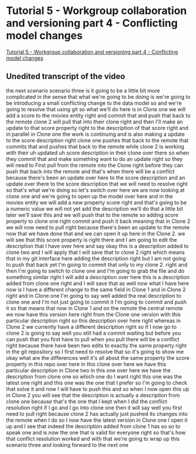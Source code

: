 
# Tutorial 5 - Workgroup collaboration and versioning part 4 - Conflicting model changes

[Tutorial 5 - Workgroup collaboration and versioning part 4 - Conflicting model changes](https://community.hackolade.com/slides/slide/workgroup-scenario-3-conflicting-model-changes-37?fullscreen=1)

## Unedited transcript of the video

the next scenario scenario three is it going to be a little bit more complicated in the sense that what we're going to be doing is we're going to be introducing a small conflicting change to the data model so and we're going to resolve that using git so what we'll do here is in Clone one we will add a score to the movies entity right and commit that and push that back to the remote clone 2 will pull that into their clone right and then I'll make an update to that score property right to the description of that score right and in parallel in Clone one the work is continuing and is also making a update to the score description right clone one pushes that back to the remote that commits that and pushes that back to the remote while clone 2 is working with their uh updated uh score description in their clone over there so when they commit that and make something want to do an update right so they will need to First pull from the remote into the Clone right before they can push that back into the remote and that's when there will be a conflict because there's been an update over here to the score description and an update over there to the score description that we will need to resolve right so that's what we're doing so let's switch over here we are now looking at clone one and we're going to open up the model over here and in the movies entity we will add a new property score right and that's going to be a numeric value we will not yet add the description we'll do that a little bit later we'll save this and we will push that to the remote so adding score property to clone one right commit and push it back meaning that in Clone 2 we will now need to pull right because there's been an update to the remote now that we have done that and we can open it up here in the Clone 2. we will see that this score property is right there and I am going to edit the description that I have over here and say okay this is a description added to clone two and I will apply that I will save that to clone 2 right which means that in my git interface here adding the description right but I am not going to push that back yet I'm going to commit that only to my clone 2. right and then I'm going to switch to clone one and I'm going to grab the file and do something similar right I will add a description over here this is a description added from clone one right and I will save that as well now what I have here now is I have a different change to the same field in Clone 1 and in Clone 2 right and in Clone one I'm going to say well added the real description to clone one and I'm not just going to commit it I'm going to commit and push it so that means that now in Clone 1 and on the remote the central remote we now have this version here right from the Clone one version with this particular description right so this description over here right whereas in Clone 2 we currently have a different description right so if I now go to clone 2 is going to say well you still had a commit waiting but before you can push that you first have to pull when you pull there will be a conflict right because there have been two edits to exactly the same property right in the git repository so I first need to resolve that so it's going to show me okay what are the differences well it's all about the same property the score property in this repo over here in this clone over here we have this particular description in Clone two in this one over here we have the description from clone one so which one do I want right this one was the latest one right and this one was the one that I prefer so I'm going to check that solve it and now I will have to push this and so when I now open this up in Clone 2 you will see that the description is actually a description from clone one because that's the one that I kept when I did the conflict resolution right if I go and I go into clone one then it will say well you first need to pull right because clone 2 has actually just pushed its changes into the remote when I do so I now have the latest version in Clone one I open it up and I see that indeed the description added from clone 1 has so so to speak one and is now the one that is valid for everyone right so that's how that conflict resolution worked and with that we're going to wrap up this scenario three and looking forward to the next one